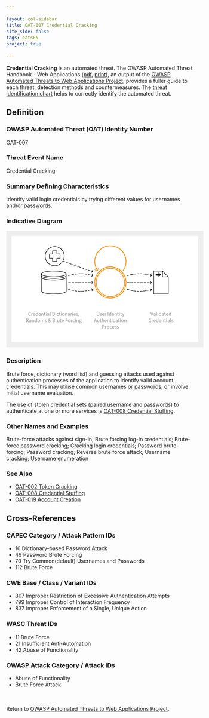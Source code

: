 ```yaml
---

layout: col-sidebar
title: OAT-007 Credential Cracking
site_side: false
tags: oatsEN
project: true

---
```


**Credential Cracking** is an automated threat. The OWASP Automated Threat Handbook - Web Applications ([pdf](https://github.com/OWASP/www-project-automated-threats-to-web-applications/tree/master/assets/files/EN), [print](http://www.lulu.com/shop/owasp-foundation/automated-threat-handbook/paperback/product-23540699.html)), an output of the [OWASP Automated Threats to Web Applications Project](../../../), provides a fuller guide to each threat, detection methods and countermeasures. The [threat identification chart](https://www2.owasp.org/www-project-automated-threats-to-web-applications/assets/files/oat-ontology-decision-chart.pdf) helps to correctly identify the automated threat.

## Definition
### OWASP Automated Threat (OAT) Identity Number
OAT-007

### Threat Event Name
Credential Cracking

### Summary Defining Characteristics
Identify valid login credentials by trying different values for usernames and/or passwords.

### Indicative Diagram
<img alt="Indicative diagram for OAT-007" src="images/500px-OAT-007_Credential_Cracking.png" style="background-color:#eeeeee;padding:1em;">

### Description
Brute force, dictionary (word list) and guessing attacks used against authentication processes of the application to identify valid account credentials. This may utilise common usernames or passwords, or involve initial username evaluation.

The use of stolen credential sets (paired username and passwords) to authenticate at one or more services is [OAT-008 Credential Stuffing](OAT-008_Credential_Stuffing.html).


### Other Names and Examples
Brute-force attacks against sign-in; Brute forcing log-in credentials; Brute-force password cracking; Cracking login credentials; Password brute-forcing; Password cracking; Reverse brute force attack; Username cracking; Username enumeration

### See Also
* [OAT-002 Token Cracking](OAT-002_Token_Cracking.html)
* [OAT-008 Credential Stuffing](OAT-008_Credential_Stuffing.html)
* [OAT-019 Account Creation](OAT-019_Account_Creation.html)

## Cross-References
### CAPEC Category / Attack Pattern IDs
* 16 Dictionary-based Password Attack
* 49 Password Brute Forcing
* 70 Try Common(default) Usernames and Passwords
* 112 Brute Force


### CWE Base / Class / Variant IDs
* 307 Improper Restriction of Excessive Authentication Attempts
* 799 Improper Control of Interaction Frequency
* 837 Improper Enforcement of a Single, Unique Action

### WASC Threat IDs
* 11 Brute Force
* 21 Insufficient Anti-Automation
* 42 Abuse of Functionality

### OWASP Attack Category / Attack IDs
* Abuse of Functionality
* Brute Force Attack

<br/><br/>Return to [OWASP Automated Threats to Web Applications Project](../../../).<br/><br/>
